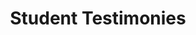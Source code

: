 ---
templateKey: people-page
title: Student Testimonies
people:
  - name: WIRINGIYIMANA Venant
    role: Former Student
    image: /img/venant.jpg
    text: I am an orphan. In 2006 I lived with my grandmother in western province where I was in Primary 6. Thata year I sat for primary 6 National examination and received the highest grade. Unfortunately I didn’t keep on with my studies because my grandmother couldn’t afford my school fees. I left the rural area and went to Kigali to look for a job, but didn’t find work, and had to go on the street. I had no home or anything I needed, and then I met a kind man called Alexis RUHUMURIZA. He took me into his own Catch up Program, because I had missed three years. He also took me into his home and cared me for everything I needed. The amazing thing was, I was as his son. From that time my studies went ahead well, and with his financial support I completed my secondary school in 2014 with an A2 diploma in general mechanics and joined real life. Now I am a technician in Nyamata industry, and I wish to enhance my academic levels of studying so I can become a great engineer. I thank HFC, especially my brother Alexis, for his commitment and love in changing my life status. I wish him to be blessed in all of his projects.
  - name: NSHIMYUMUREMYI Bosco
    role: Student
    image: /img/Bosco.jpg
    text: I was born in 1994 in Kigali city. I have only one parent, the other died when I was 12. I am one of the children who were taken by ALEXIS RUHUMURIZA to his home, and he helped me from primary grade one. Currently I’m in senior six with the goal of progressing in my studies. Alexis took me from the street known as Sodoma, where prostitution was taking place, and I thank him for all his help. May God bless him, and I know that tomorrow will be better than today.
  - name: TUYISENGE J. Baptiste
    role: Student
    image: /img/Baptiste.jpg
    text: I was born in 1990 at Kigali. When I was only four years old, the genocide against Tutsis took all of my family, even my parents. Being a total orphan complicated my life; I was homeless and became a wanderer on the street for six years. During that period I lived in Nyanza in the city dump for ten years. In 2007 I met with the cheerful man named Alexis RUHUMURIZA through Evangelization ministry. He started preaching about Jesus to me, and asked me deeply more about my life. Then he decided to train me in life skills, and took me in his home where I felt comfort. Not only that but he also helped me to study with his approval. I’ m now in senior five with the goal of completing my studies so as to make my ambitions to become into reality. I want to work hard by imitating Alexis RUHUMURIZA as my role model.
---